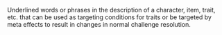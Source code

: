 Underlined words or phrases in the description of a character, item, trait, etc. that can be used as targeting conditions for traits or be targeted by meta effects to result in changes in normal challenge resolution. 